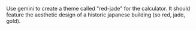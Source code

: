 Use gemini to create a theme called "red-jade" for the calculator. It should feature the aesthetic design of a historic japanese building (so red, jade, gold).
